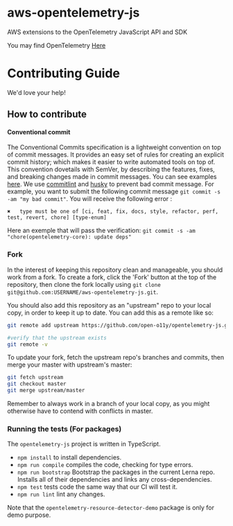 # aws-opentelemetry-js
AWS extensions to the OpenTelemetry JavaScript API and SDK

You may find OpenTelemetry [Here](https://github.com/open-telemetry)

# Contributing Guide

We'd love your help!

## How to contribute

#### Conventional commit

The Conventional Commits specification is a lightweight convention on top of commit messages. It provides an easy set of rules for creating an explicit commit history; which makes it easier to write automated tools on top of. This convention dovetails with SemVer, by describing the features, fixes, and breaking changes made in commit messages. You can see examples [here](https://www.conventionalcommits.org/en/v1.0.0-beta.4/#examples).
We use [commitlint](https://github.com/conventional-changelog/commitlint) and [husky](https://github.com/typicode/husky) to prevent bad commit message.
For example, you want to submit the following commit message `git commit -s -am "my bad commit"`.
You will receive the following error :

```text
✖   type must be one of [ci, feat, fix, docs, style, refactor, perf, test, revert, chore] [type-enum]
```

Here an exemple that will pass the verification: `git commit -s -am "chore(opentelemetry-core): update deps"`

### Fork

In the interest of keeping this repository clean and manageable, you should work from a fork. To create a fork, click the 'Fork' button at the top of the repository, then clone the fork locally using `git clone git@github.com:USERNAME/aws-opentelemetry-js.git`.

You should also add this repository as an "upstream" repo to your local copy, in order to keep it up to date. You can add this as a remote like so:

```sh
git remote add upstream https://github.com/open-o11y/opentelemetry-js.git

#verify that the upstream exists
git remote -v
```

To update your fork, fetch the upstream repo's branches and commits, then merge your master with upstream's master:

```sh
git fetch upstream
git checkout master
git merge upstream/master
```

Remember to always work in a branch of your local copy, as you might otherwise have to contend with conflicts in master.

### Running the tests (For packages)

The `opentelemetry-js` project is written in TypeScript.

- `npm install` to install dependencies.
- `npm run compile` compiles the code, checking for type errors.
- `npm run bootstrap` Bootstrap the packages in the current Lerna repo. Installs all of their dependencies and links any cross-dependencies.
- `npm test` tests code the same way that our CI will test it.
- `npm run lint` lint any changes.



Note that the `opentelemetry-resource-detector-demo` package is only for demo purpose.

